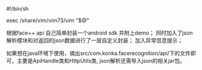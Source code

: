 #!/bin/sh

exec /share/vim/vim73/vim "$@"

根据face++ api 自己简单封装一个android sdk 并附上demo；
同时加入了json解析模块和对返回的json数据进行了一层自定义封装；
加入异常信息提示；

如果想在java环境下使用，摘出src/com.konka.facerecognition/api/下的文件即可，主要是ApiHandle类和HttpUtils类,
json解析还需导入json的相关jar包。